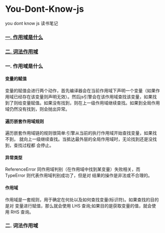 # You-Dont-Know-js
you dont know js 读书笔记


### <a href="#作用域">一. 作用域是什么</a>  
### <a href="#词法作用域">二. 词法作用域</a>
### <a name="作用域">一. 作用域是什么</a>

#### 变量的赋值  
变量的赋值会进行两个动作，首先编译器会在当前作用域下声明一个变量（如果作用域已经存在该变量则声明无效）。然后js引擎会在该作用域查找该变量，如果找到了则给变量赋值。如果没有找到，则在上一级作用域继续查找。如果到全局作用域仍然没有找到，则会抛出异常。  

#### 遍历嵌套作用域规则  
遍历嵌套作用域链的规则很简单:引擎从当前的执行作用域开始查找变量，如果找不到， 就向上一级继续查找。当抵达最外层的全局作用域时，无论找到还是没找到，查找过程都 会停止。  

#### 异常类型  
ReferenceError 同作用域判别（在作用域中找到某变量）失败相关，而 TypeError 则代表作用域判别成功了，但是对 结果的操作是非法或不合理的。  
  
#### 作用域
作用域是一套规则，用于确定在何处以及如何查找变量(标识符)。如果查找的目的是对
变量进行赋值，那么就会使用 LHS 查询;如果目的是获取变量的值，就会使用 RHS 查询。
    
         
### <a name="词法作用域">二. 词法作用域</a>